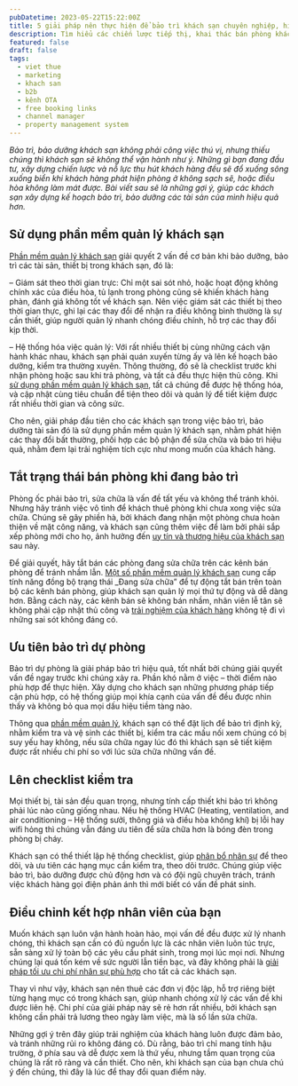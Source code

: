 ```yaml
---
pubDatetime: 2023-05-22T15:22:00Z
title: 5 giải pháp nên thực hiện để bảo trì khách sạn chuyên nghiệp, hiệu quả hơn
description: Tìm hiểu các chiến lược tiếp thị, khai thác bán phòng khách sạn hiệu quả trong chuỗi bài viết sau của nhavantuonglai để áp dụng và đem lại hiệu quả thiết thực cho giải pháp của bạn.
featured: false
draft: false
tags:
  - viet thue
  - marketing
  - khach san
  - b2b
  - kênh OTA
  - free booking links
  - channel manager
  - property management system
---
```


_Bảo trì, bảo dưỡng khách sạn không phải công việc thú vị, nhưng thiếu chúng thì khách sạn sẽ không thể vận hành như ý. Những gì bạn đang đầu tư, xây dựng chiến lược và nỗ lực thu hút khách hàng đều sẽ đổ xuống sông xuống biển khi khách hàng phát hiện phòng ở không sạch sẽ, hoặc điều hòa không làm mát được. Bài viết sau sẽ là những gợi ý, giúp các khách sạn xây dựng kế hoạch bảo trì, bảo dưỡng các tài sản của mình hiệu quả hơn._

## Sử dụng phần mềm quản lý khách sạn

[Phần mềm quản lý khách sạn](https://nhavantuonglai.com/posts/8-thach-thuc-doi-mat-khi-trien-khai-chien-luoc-ban-phong-cua-cac-khach-san-nho-le) giải quyết 2 vấn đề cơ bản khi bảo dưỡng, bảo trì các tài sản, thiết bị trong khách sạn, đó là:

– Giám sát theo thời gian trực: Chỉ một sai sót nhỏ, hoặc hoạt động không chính xác của điều hòa, tủ lạnh trong phòng cũng sẽ khiến khách hàng phàn, đánh giá không tốt về khách sạn. Nên việc giám sát các thiết bị theo thời gian thực, ghi lại các thay đổi để nhận ra điều không bình thường là sự cần thiết, giúp người quản lý nhanh chóng điều chỉnh, hỗ trợ các thay đổi kịp thời.

– Hệ thống hóa việc quản lý: Với rất nhiều thiết bị cùng những cách vận hành khác nhau, khách sạn phải quán xuyến từng ấy và lên kế hoạch bảo dưỡng, kiểm tra thường xuyên. Thông thường, đó sẽ là checklist trước khi nhận phòng hoặc sau khi trả phòng, và tất cả đều thực hiện thủ công. Khi [sử dụng phần mềm quản lý khách sạn](https://nhavantuonglai.com/posts/nhung-loi-ich-cua-phan-mem-quan-ly-khach-san-dua-tren-dam-may-dem-den-cho-cac-khach-san), tất cả chúng đề được hệ thống hóa, và cập nhật cùng tiêu chuẩn để tiện theo dõi và quản lý để tiết kiệm được rất nhiều thời gian và công sức.

Cho nên, giải pháp đầu tiên cho các khách sạn trong việc bảo trì, bảo dưỡng tài sản đó là sử dụng phần mềm quản lý khách sạn, nhằm phát hiện các thay đổi bất thường, phối hợp các bộ phận để sửa chữa và bảo trì hiệu quả, nhằm đem lại trải nghiệm tích cực như mong muốn của khách hàng.

## Tắt trạng thái bán phòng khi đang bảo trì

Phòng ốc phải bảo trì, sửa chữa là vấn đề tất yếu và không thể tránh khỏi. Nhưng hãy tránh việc vô tình để khách thuê phòng khi chưa xong việc sửa chữa. Chúng sẽ gây phiền hà, bởi khách đang nhận một phòng chưa hoàn thiện về mặt công năng, và khách sạn cũng thêm việc để làm bởi phải sắp xếp phòng mới cho họ, ảnh hưởng đến [uy tín và thương hiệu của khách sạn](https://nhavantuonglai.com/posts/cai-thien-thuong-hieu-khach-san) sau này.

Để giải quyết, hãy tắt bán các phòng đang sửa chữa trên các kênh bán phòng để tránh nhầm lẫn. [Một số phần mềm quản lý khách sạn](https://nhavantuonglai.com/posts/phan-mem-blue-jay-pms-da-giup-gi-cho-cac-khach-san-trong-mua-dich) cung cấp tính năng đồng bộ trạng thái _Đang sửa chữa” để tự động tắt bán trên toàn bộ các kênh bán phòng, giúp khách sạn quản lý mọi thứ tự động và dễ dàng hơn. Bằng cách này, các kênh bán sẽ không bán nhầm, nhân viên lễ tân sẽ không phải cập nhật thủ công và [trải nghiệm của khách hàng](https://nhavantuonglai.com/posts/5-nang-cap-de-cai-thien-trai-nghiem-khach-hang-tai-khach-san) không tệ đi vì những sai sót không đáng có.

## Ưu tiên bảo trì dự phòng

Bảo trì dự phòng là giải pháp bảo trì hiệu quả, tốt nhất bởi chúng giải quyết vấn đề ngay trước khi chúng xảy ra. Phần khó nằm ở việc – thời điểm nào phù hợp để thực hiện. Xây dựng cho khách sạn những phương pháp tiếp cận phù hợp, có hệ thống giúp mọi khía cạnh của vấn đề đều được nhìn thấy và không bỏ qua mọi dấu hiệu tiềm tàng nào.

Thông qua [phần mềm quản lý](https://nhavantuonglai.com/posts/chon-phan-mem-quan-ly-khach-san-tot-nhat), khách sạn có thể đặt lịch để bảo trì định kỳ, nhằm kiểm tra và vệ sinh các thiết bị, kiểm tra các mấu nối xem chúng có bị suy yếu hay không, nếu sửa chữa ngay lúc đó thì khách sạn sẽ tiết kiệm được rất nhiều chi phí so với lúc sửa chữa những vấn đề.

## Lên checklist kiểm tra

Mọi thiết bị, tài sản đều quan trọng, nhưng tính cấp thiết khi bảo trì không phải lúc nào cũng giống nhau. Nếu hệ thống HVAC (Heating, ventilation, and air conditioning – Hệ thống sưởi, thông giá và điều hòa không khí) bị lỗi hay wifi hỏng thì chúng vẫn đáng ưu tiên để sửa chữa hơn là bóng đèn trong phòng bị cháy.

Khách sạn có thể thiết lập hệ thống checklist, giúp [phân bổ nhân sự](https://nhavantuonglai.com/posts/quan-ly-nhan-vien-khach-san-hieu-qua) để theo dõi, và ưu tiên các hạng mục cần kiểm tra, theo dõi trước. Chúng giúp việc bảo trì, bảo dưỡng được chủ động hơn và có đội ngũ chuyên trách, tránh việc khách hàng gọi điện phản ánh thì mới biết có vấn đề phát sinh.

## Điều chỉnh kết hợp nhân viên của bạn

Muốn khách sạn luôn vận hành hoàn hảo, mọi vấn đề đều được xử lý nhanh chóng, thì khách sạn cần có đủ nguồn lực là các nhân viên luôn túc trực, sẵn sàng xử lý toàn bộ các yêu cầu phát sinh, trong mọi lúc mọi nơi. Nhưng chúng lại quá tốn kém về sức người lẫn tiền bạc, và đây không phải là [giải pháp tối ưu chi phí nhân sự phù hợp](https://bluejaypos.vn/article/lam-the-nao-de-giam-chi-phi-lao-dong-cho-nha-hang-cua-ban) cho tất cả các khách sạn.

Thay vì như vậy, khách sạn nên thuê các đơn vị độc lập, hỗ trợ riêng biệt từng hạng mục có trong khách sạn, giúp nhanh chóng xử lý các vấn đề khi được liên hệ. Chi phí của giải pháp này sẽ rẻ hơn rất nhiều, bởi khách sạn không cần phải trả lương theo ngày làm việc, mà là số lần sửa chữa.

Những gợi ý trên đây giúp trải nghiệm của khách hàng luôn được đảm bảo, và tránh những rủi ro không đáng có. Dù rằng, bảo trì chỉ mang tính hậu trường, ở phía sau và dễ được xem là thứ yếu, nhưng tầm quan trọng của chúng là rất rõ ràng và cần thiết. Cho nên, khi khách sạn của bạn chưa chú ý đến chúng, thì đây là lúc để thay đổi quan điểm này.
